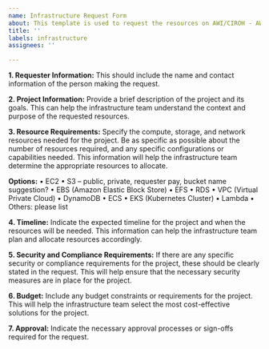 ```yaml
---
name: Infrastructure Request Form
about: This template is used to request the resources on AWI/CIROH - AWS Infrastructure.
title: ''
labels: infrastructure
assignees: ''

---
```



**1.	Requester Information:**
This should include the name and contact information of the person making the request.
 
**2.	Project Information:** 
Provide a brief description of the project and its goals. This can help the infrastructure team understand the context and purpose of the requested resources.
 
**3.	Resource Requirements:** 
Specify the compute, storage, and network resources needed for the project. Be as specific as possible about the number of resources required, and any specific configurations or capabilities needed. This information will help the infrastructure team determine the appropriate resources to allocate.

**Options:**
•	EC2
•	S3 – public, private, requester pay, bucket name suggestion?
•	EBS (Amazon Elastic Block Store)
•	EFS
•	RDS
•	VPC (Virtual Private Cloud)
•	DynamoDB
•	ECS
•	EKS (Kubernetes Cluster)
•	Lambda
•	Others: please list
 
**4.	Timeline:** 
Indicate the expected timeline for the project and when the resources will be needed. This information can help the infrastructure team plan and allocate resources accordingly.
 
**5.	Security and Compliance Requirements:** 
If there are any specific security or compliance requirements for the project, these should be clearly stated in the request. This will help ensure that the necessary security measures are in place for the project.
 
**6.	Budget:** 
Include any budget constraints or requirements for the project. This will help the infrastructure team select the most cost-effective solutions for the project.
 
**7.	Approval:** 
Indicate the necessary approval processes or sign-offs required for the request.